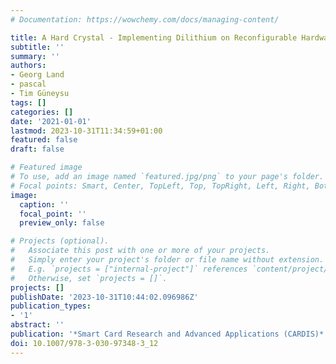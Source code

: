 ```yaml
---
# Documentation: https://wowchemy.com/docs/managing-content/

title: A Hard Crystal - Implementing Dilithium on Reconfigurable Hardware
subtitle: ''
summary: ''
authors:
- Georg Land
- pascal
- Tim Güneysu
tags: []
categories: []
date: '2021-01-01'
lastmod: 2023-10-31T11:34:59+01:00
featured: false
draft: false

# Featured image
# To use, add an image named `featured.jpg/png` to your page's folder.
# Focal points: Smart, Center, TopLeft, Top, TopRight, Left, Right, BottomLeft, Bottom, BottomRight.
image:
  caption: ''
  focal_point: ''
  preview_only: false

# Projects (optional).
#   Associate this post with one or more of your projects.
#   Simply enter your project's folder or file name without extension.
#   E.g. `projects = ["internal-project"]` references `content/project/deep-learning/index.md`.
#   Otherwise, set `projects = []`.
projects: []
publishDate: '2023-10-31T10:44:02.096986Z'
publication_types:
- '1'
abstract: ''
publication: '*Smart Card Research and Advanced Applications (CARDIS)*'
doi: 10.1007/978-3-030-97348-3_12
---
```

